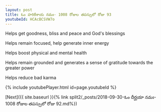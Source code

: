 ```yaml
---
layout: post
title: ఓం హరికేశాయ నమః- 1008 రోజుల తపస్సులో రోజు 93
youtubeId: HCAcBCSVW7o
---
```

 
 
Helps get goodness, bliss and peace and God's blessings
 
Helps remain focused, help generate inner energy 
 
Helps boost physical and mental health 
 
Helps remain grounded and generates a sense of gratitude towards the greater power 
 
Helps reduce bad karma
 
 
 
 


{% include youtubePlayer.html id=page.youtubeId %}
 
[Next]({{ site.baseurl }}{% link  split2/_posts/2018-09-30-ఓం దీర్ఘయా నమః- 1008 రోజుల తపస్సులో రోజు 92.md%})
 
